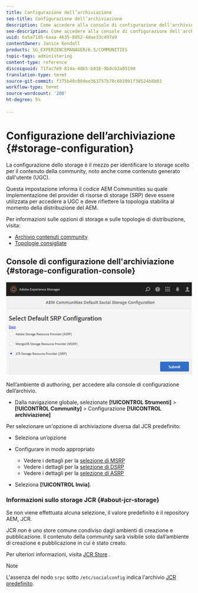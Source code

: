 ```yaml
---
title: Configurazione dell’archiviazione
seo-title: Configurazione dell’archiviazione
description: Come accedere alla console di configurazione dell'archivio
seo-description: Come accedere alla console di configurazione dell'archivio
uuid: 6a5a71d5-6aaa-4635-8852-4dae33c497a9
contentOwner: Janice Kendall
products: SG_EXPERIENCEMANAGER/6.5/COMMUNITIES
topic-tags: administering
content-type: reference
discoiquuid: 71fac7e9-814a-48b5-b816-9bdcb2a05190
translation-type: tm+mt
source-git-commit: f375b40c084ee363757b78c602091f38524b8b03
workflow-type: tm+mt
source-wordcount: '208'
ht-degree: 5%

---
```



# Configurazione dell’archiviazione {#storage-configuration}

La configurazione dello storage è il mezzo per identificare lo storage scelto per il contenuto della community, noto anche come contenuto generato dall&#39;utente (UGC).

Questa impostazione informa il codice AEM Communities  su quale implementazione del provider di risorse di storage (SRP) deve essere utilizzata per accedere a UGC e deve riflettere la topologia stabilita al momento della distribuzione del AEM.

Per informazioni sulle opzioni di storage e sulle topologie di distribuzione, visita:

* [Archivio contenuti community](working-with-srp.md)
* [Topologie consigliate](topologies.md)

## Console di configurazione dell&#39;archiviazione {#storage-configuration-console}

![jsrp-configuration](assets/jsrp-configuration.png)

Nell’ambiente di authoring, per accedere alla console di configurazione dell’archivio.

* Dalla navigazione globale, selezionate **[!UICONTROL Strumenti]** > **[!UICONTROL Community]** > Configurazione **[!UICONTROL archiviazione]**

Per selezionare un&#39;opzione di archiviazione diversa dal JCR predefinito:

* Seleziona un’opzione
* Configurare in modo appropriato

   * Vedere i dettagli per la [selezione di MSRP](msrp.md#select-msrp)
   * Vedere i dettagli per la [selezione di DSRP](dsrp.md#select-dsrp)
   * Vedere i dettagli per la [selezione di ASRP](asrp.md#select-asrp)

* Seleziona **[!UICONTROL Invia]**.

### Informazioni sullo storage JCR {#about-jcr-storage}

Se non viene effettuata alcuna selezione, il valore predefinito è il repository AEM, JCR.

JCR *non* è uno store comune condiviso dagli ambienti di creazione e pubblicazione. Il contenuto della community sarà visibile solo dall’ambiente di creazione e pubblicazione in cui è stato creato.

Per ulteriori informazioni, visita [JCR Store](jsrp.md) .

>[!NOTE]
>
>L&#39;assenza del nodo `srpc` sotto `/etc/socialconfig` indica l&#39;archivio [JCR predefinito](jsrp.md).
